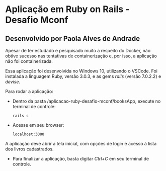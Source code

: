 # Aplicação em Ruby on Rails - Desafio Mconf
## Desenvolvido por Paola Alves de Andrade

Apesar de ter estudado e pesquisado muito a respeito do Docker, não obtive sucesso nas tentativas de containerização e, por isso, a aplicação não foi containerizada.

Essa aplicação foi desenvolvida no Windows 10, utilizando o VSCode. Foi instalada a linguagem Ruby, versão 3.0.3, e as gems *rails* (versão 7.0.2.2) e *devise*.

Para rodar a aplicação:
- Dentro da pasta /aplicacao-ruby-desafio-mconf/booksApp, execute no terminal de controle:
  ```
  rails s
  ```
- Acesse em seu browser:
  ```
  localhost:3000
  ```
  
A aplicação deve abrir a tela inicial, com opções de login e acesso à lista dos livros cadastrados.

- Para finalizar a aplicação, basta digitar *Ctrl+C* em seu terminal de controle.

